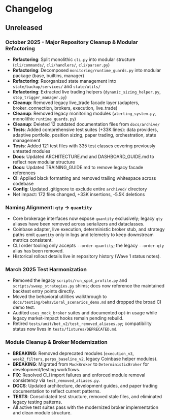 # Changelog

## Unreleased

### October 2025 - Major Repository Cleanup & Modular Refactoring
- **Refactoring**: Split monolithic `cli.py` into modular structure (`cli/commands/`, `cli/handlers/`, `cli/parser.py`)
- **Refactoring**: Decomposed `monitoring/runtime_guards.py` into modular package (base, builtins, manager)
- **Refactoring**: Reorganized state management into `state/backup/services/` and `state/utils/`
- **Refactoring**: Extracted live trading helpers (`dynamic_sizing_helper.py`, `stop_trigger_manager.py`)
- **Cleanup**: Removed legacy live_trade facade layer (adapters, broker_connection, brokers, execution, live_trade)
- **Cleanup**: Removed legacy monitoring modules (`alerting_system.py`, monolithic `runtime_guards.py`)
- **Cleanup**: Deleted 12 outdated documentation files from `docs/archive/`
- **Tests**: Added comprehensive test suites (+33K lines): data providers, adaptive portfolio, position sizing, paper trading, orchestration, state management
- **Tests**: Added 121 test files with 335 test classes covering previously untested modules
- **Docs**: Updated ARCHITECTURE.md and DASHBOARD_GUIDE.md to reflect new modular structure
- **Docs**: Updated TRAINING_GUIDE.md to remove legacy facade references
- **CI**: Applied black formatting and removed trailing whitespace across codebase
- **Config**: Updated .gitignore to exclude entire `archived/` directory
- Net impact: 172 files changed, +33K insertions, -5.5K deletions

### Naming Alignment: `qty` → `quantity`
- Core brokerage interfaces now expose `quantity` exclusively; legacy `qty` aliases have been removed across serializers and dataclasses.
- Coinbase adapter, live execution, deterministic broker stub, and strategy paths emit `quantity` only in logs and telemetry to keep downstream metrics consistent.
- CLI order tooling only accepts `--order-quantity`; the legacy `--order-qty` alias has been removed.
- Historical rollout details live in repository history (Wave 1 status notes).

### March 2025 Test Harmonization
- Removed the legacy `scripts/run_spot_profile.py` and `scripts/sweep_strategies.py` shims; docs now reference the maintained backtest entry points directly.
- Moved the behavioral utilities walkthrough to `docs/testing/behavioral_scenarios_demo.md` and dropped the broad CI demo test.
- Audited `uses_mock_broker` suites and documented opt-in usage while legacy market-impact hooks remain pending rebuild.
- Retired `tests/unit/bot_v2/test_removed_aliases.py`; compatibility status now lives in `tests/fixtures/DEPRECATED.md`.

### Module Cleanup & Broker Modernization
- **BREAKING**: Removed deprecated modules (`execution_v3`, `week2_filters`, `perps_baseline_v2`, legacy Coinbase helper modules).
- **BREAKING**: Migrated from `MockBroker` to `DeterministicBroker` for development/testing workflows.
- **FIX**: Resolved CLI import failures and enforced module removal consistency via `test_removed_aliases.py`.
- **DOCS**: Updated architecture, development guides, and paper trading documentation to reflect current patterns.
- **TESTS**: Consolidated test structure, removed stale files, and eliminated legacy testing patterns.
- All active test suites pass with the modernized broker implementation and clean module structure.
